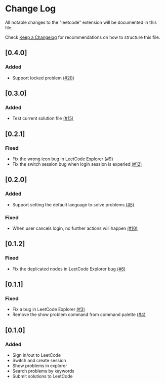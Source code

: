 # Change Log
All notable changes to the "leetcode" extension will be documented in this file.

Check [Keep a Changelog](http://keepachangelog.com/) for recommendations on how to structure this file.

## [0.4.0]
### Added
- Support locked problem [(#20)](https://github.com/jdneo/vscode-leetcode/issues/20)

## [0.3.0]
### Added
- Test current solution file [(#15)](https://github.com/jdneo/vscode-leetcode/issues/15)

## [0.2.1]
### Fixed
- Fix the wrong icon bug in LeetCode Explorer [(#9)](https://github.com/jdneo/vscode-leetcode/issues/9)
- Fix the switch session bug when login session is experied [(#12)](https://github.com/jdneo/vscode-leetcode/issues/12)

## [0.2.0]
### Added
- Support setting the default language to solve problems [(#5)](https://github.com/jdneo/vscode-leetcode/issues/5)

### Fixed
- When user cancels login, no further actions will happen [(#10)](https://github.com/jdneo/vscode-leetcode/issues/10)

## [0.1.2]
### Fixed
- Fix the deplicated nodes in LeetCode Explorer bug [(#6)](https://github.com/jdneo/vscode-leetcode/issues/6)

## [0.1.1]
### Fixed
- Fix a bug in LeetCode Explorer [(#3)](https://github.com/jdneo/vscode-leetcode/issues/3)
- Remove the show problem command from command palette [(#4)](https://github.com/jdneo/vscode-leetcode/issues/4)

## [0.1.0]
### Added
- Sign in/out to LeetCode
- Switch and create session
- Show problems in explorer
- Search problems by keywords
- Submit solutions to LeetCode

